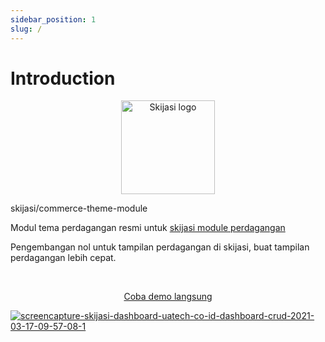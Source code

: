 ```yaml
---
sidebar_position: 1
slug: /
---
```


# Introduction

<p align="center">
  <a href="https://skijasi-docs.nadzorserveraweb.hr/">
    <img src="img/skijasi-module-logo.png" width="150px" alt="Skijasi logo" />  
  </a>
  <p>skijasi/commerce-theme-module</p>
</p>

<p align="left">Modul tema perdagangan resmi untuk <a href="https://github.com/nadzorservera-croatia/skijasi">skijasi module perdagangan</a></p>
<p align="left">Pengembangan nol untuk tampilan perdagangan di skijasi, buat tampilan perdagangan lebih cepat.</p>
<br />

<p align="center">
  <p align="center"><a href="https://skijasi-demo.nadzorserveraweb.hr/post" target="_blank">Coba demo langsung</a></p>
  <a href="https://skijasi-docs.nadzorserveraweb.hr/">
    <img src="https://i.ibb.co/mTdhq0T/Screen-Shot-2021-12-08-at-22-47-51.png" alt="screencapture-skijasi-dashboard-uatech-co-id-dashboard-crud-2021-03-17-09-57-08-1" />
  </a>
</p>
